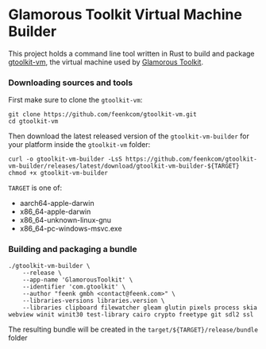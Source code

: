 # Glamorous Toolkit Virtual Machine Builder

This project holds a command line tool written in Rust to build and package [gtoolkit-vm](https://github.com/feenkcom/gtoolkit-vm), the virtual machine used by [Glamorous Toolkit](https://github.com/feenkcom/gtoolkit).

### Downloading sources and tools
First make sure to clone the `gtoolkit-vm`:
```
git clone https://github.com/feenkcom/gtoolkit-vm.git
cd gtoolkit-vm
```
Then download the latest released version of the `gtoolkit-vm-builder` for your platform inside the `gtoolkit-vm` folder:
```
curl -o gtoolkit-vm-builder -LsS https://github.com/feenkcom/gtoolkit-vm-builder/releases/latest/download/gtoolkit-vm-builder-${TARGET}
chmod +x gtoolkit-vm-builder
```
`TARGET` is one of:
  - aarch64-apple-darwin
  - x86_64-apple-darwin
  - x86_64-unknown-linux-gnu
  - x86_64-pc-windows-msvc.exe

### Building and packaging a bundle

```
./gtoolkit-vm-builder \
    --release \
    --app-name 'GlamorousToolkit' \
    --identifier 'com.gtoolkit' \
    --author "feenk gmbh <contact@feenk.com>" \
    --libraries-versions libraries.version \
    --libraries clipboard filewatcher gleam glutin pixels process skia webview winit winit30 test-library cairo crypto freetype git sdl2 ssl
```

The resulting bundle will be created in the `target/${TARGET}/release/bundle` folder
